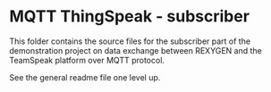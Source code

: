 ﻿MQTT ThingSpeak - subscriber
==========================
 
This folder contains the source files for the subscriber part of the demonstration
project on data exchange between REXYGEN and the TeamSpeak platform over MQTT protocol.

See the general readme file one level up.